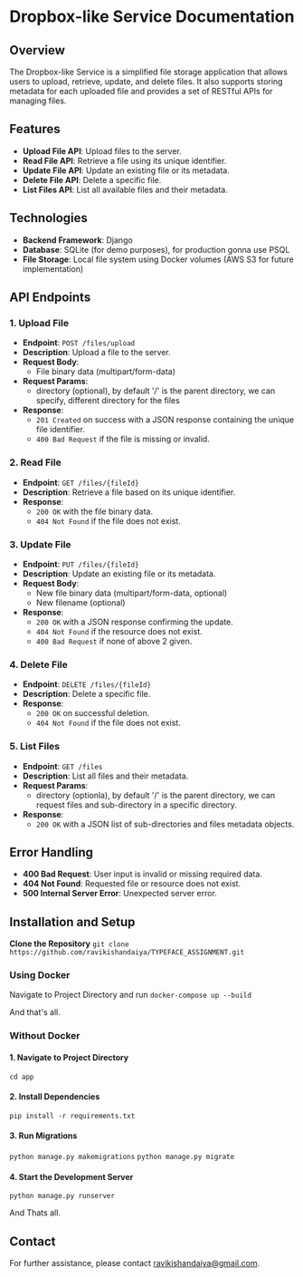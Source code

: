# Dropbox-like Service Documentation

## Overview

The Dropbox-like Service is a simplified file storage application that allows users to upload, retrieve, update, and delete files. It also supports storing metadata for each uploaded file and provides a set of RESTful APIs for managing files.

## Features

- **Upload File API**: Upload files to the server.
- **Read File API**: Retrieve a file using its unique identifier.
- **Update File API**: Update an existing file or its metadata.
- **Delete File API**: Delete a specific file.
- **List Files API**: List all available files and their metadata.

## Technologies

- **Backend Framework**: Django
- **Database**: SQLite (for demo purposes), for production gonna use PSQL
- **File Storage**: Local file system using Docker volumes (AWS S3 for future implementation)

## API Endpoints

### 1. Upload File

- **Endpoint**: `POST /files/upload`
- **Description**: Upload a file to the server.
- **Request Body**:
  - File binary data (multipart/form-data)
- **Request Params**:
  - directory (optional), by default '/' is the parent directory, we can specify, different directory for the files
- **Response**:
  - `201 Created` on success with a JSON response containing the unique file identifier.
  - `400 Bad Request` if the file is missing or invalid.

### 2. Read File

- **Endpoint**: `GET /files/{fileId}`
- **Description**: Retrieve a file based on its unique identifier.
- **Response**:
  - `200 OK` with the file binary data.
  - `404 Not Found` if the file does not exist.

### 3. Update File

- **Endpoint**: `PUT /files/{fileId}`
- **Description**: Update an existing file or its metadata.
- **Request Body**:
  - New file binary data (multipart/form-data, optional)
  - New filename (optional)
- **Response**:
  - `200 OK` with a JSON response confirming the update.
  - `404 Not Found` if the resource does not exist.
  - `400 Bad Request` if none of above 2 given.

### 4. Delete File

- **Endpoint**: `DELETE /files/{fileId}`
- **Description**: Delete a specific file.
- **Response**:
  - `200 OK` on successful deletion.
  - `404 Not Found` if the file does not exist.

### 5. List Files

- **Endpoint**: `GET /files`
- **Description**: List all files and their metadata.
- **Request Params**:
  - directory (optionla), by default '/' is the parent directory, we can request files and sub-directory in a specific directory.
- **Response**:
  - `200 OK` with a JSON list of sub-directories and files metadata objects.

## Error Handling

- **400 Bad Request**: User input is invalid or missing required data.
- **404 Not Found**: Requested file or resource does not exist.
- **500 Internal Server Error**: Unexpected server error.


## Installation and Setup


**Clone the Repository**
`git clone https://github.com/ravikishandaiya/TYPEFACE_ASSIGNMENT.git`

### Using Docker
Navigate to Project Directory and run
`docker-compose up --build`

And that's all.

### Without Docker
#### 1. Navigate to Project Directory
`cd app`

#### 2. Install Dependencies
`pip install -r requirements.txt`

#### 3. Run Migrations
`python manage.py makemigrations`
`python manage.py migrate`

#### 4. Start the Development Server
`python manage.py runserver`


And Thats all.

## Contact
For further assistance, please contact [ravikishandaiya@gmail.com](mailto:ravikishandaiya@gmail.com).

